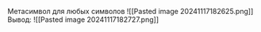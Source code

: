 Метасимвол для любых символов
![[Pasted image 20241117182625.png]]
Вывод:
![[Pasted image 20241117182727.png]]